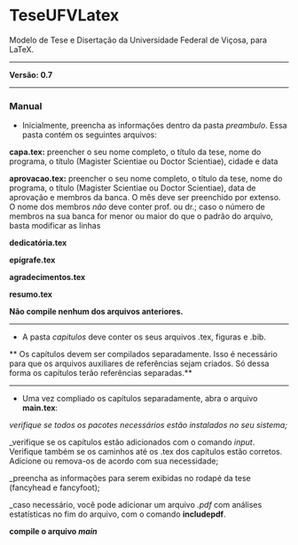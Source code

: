 # TeseUFVLatex
Modelo de Tese e Disertação da Universidade Federal de Viçosa, para LaTeX.

---

**Versão: 0.7**

----


### Manual

- Inicialmente, preencha as informações dentro da pasta _preambulo_. Essa pasta contém os seguintes arquivos:
 
**capa.tex:** preencher o seu nome completo, o título da tese, nome do programa, o título (Magister Scientiae ou Doctor Scientiae), cidade e data

**aprovacao.tex:** preencher o seu nome completo, o título da tese, nome do programa, o título (Magister Scientiae ou Doctor Scientiae), data de aprovação e membros da banca. O mês deve ser preenchido por extenso. O nome dos membros _não_ deve conter prof. ou dr.; caso o número de membros na sua banca for menor ou maior do que o padrão do arquivo, basta modificar as linhas

**dedicatória.tex**

**epígrafe.tex**

**agradecimentos.tex**

**resumo.tex**

**Não compile nenhum dos arquivos anteriores.**

---

- A pasta _capitulos_ deve conter os seus arquivos .tex, figuras e .bib.

** Os capítulos devem ser compilados separadamente. Isso é necessário para que os arquivos auxiliares de referências sejam criados. Só dessa forma os capítulos terão referências separadas.**

---

- Uma vez compliado os capítulos separadamente, abra o arquivo **main.tex**:

_verifique se todos os pacotes necessários estão instalados no seu sistema;_

_verifique se os capítulos estão adicionados com o comando _input_. Verifique também se os caminhos até os .tex dos capítulos estão corretos. Adicione ou remova-os de acordo com sua necessidade;

_preencha as informações para serem exibidas no rodapé da tese (fancyhead e fancyfoot);

_caso necessário, você pode adicionar um arquivo _.pdf_ com análises estatísticas no fim do arquivo, com o comando **includepdf**.

**compile o arquivo _main_**

